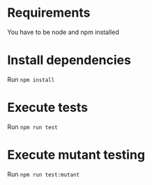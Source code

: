 # Requirements

You have to be node and npm installed 

# Install dependencies

Run `npm install`

# Execute tests

Run `npm run test`

# Execute mutant testing

Run `npm run test:mutant`
